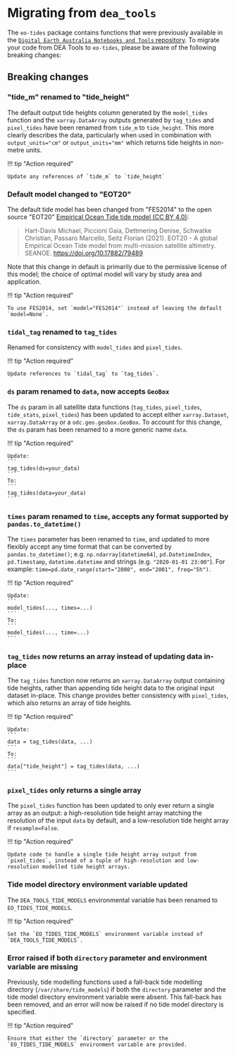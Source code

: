 # Migrating from `dea_tools`

The `eo-tides` package contains functions that were previously available in the [`Digital Earth Australia Notebooks and Tools` repository](https://github.com/GeoscienceAustralia/dea-notebooks/).
To migrate your code from DEA Tools to `eo-tides`, please be aware of the following breaking changes:

## Breaking changes

### "tide_m" renamed to "tide_height"

The default output tide heights column generated by the `model_tides` function and the `xarray.DataArray` outputs generated by `tag_tides` and `pixel_tides` have been renamed from `tide_m` to `tide_height`.
This more clearly describes the data, particularly when used in combination with `output_units="cm"` or `output_units="mm"` which returns tide heights in non-metre units.

!!! tip "Action required"

    Update any references of `tide_m` to `tide_height`

### Default model changed to "EOT20"

The default tide model has been changed from "FES2014" to the open source "EOT20" [Empirical Ocean Tide tide model (CC BY 4.0)](https://doi.org/10.17882/79489):

> Hart-Davis Michael, Piccioni Gaia, Dettmering Denise, Schwatke Christian, Passaro Marcello, Seitz Florian (2021). EOT20 - A global Empirical Ocean Tide model from multi-mission satellite altimetry. SEANOE. <https://doi.org/10.17882/79489>

Note that this change in default is primarily due to the permissive license of this model; the choice of optimal model will vary by study area and application.

!!! tip "Action required"

    To use FES2014, set `model="FES2014"` instead of leaving the default `model=None`.

### `tidal_tag` renamed to `tag_tides`

Renamed for consistency with `model_tides` and `pixel_tides`.

!!! tip "Action required"

    Update references to `tidal_tag` to `tag_tides`.

### `ds` param renamed to `data`, now accepts `GeoBox`

The `ds` param in all satellite data functions (`tag_tides`, `pixel_tides`, `tide_stats`, `pixel_tides`) has been updated to accept either `xarray.Dataset`, `xarray.DataArray` or a `odc.geo.geobox.GeoBox`. To account for this change, the `ds` param has been renamed to a more generic name `data`.

!!! tip "Action required"

    Update:
    ```
    tag_tides(ds=your_data)
    ```
    To:
    ```
    tag_tides(data=your_data)
    ```

### `times` param renamed to `time`, accepts any format supported by `pandas.to_datetime()`

The `times` parameter has been renamed to `time`, and updated to more flexibly accept any time format that can be converted by `pandas.to_datetime()`; e.g. `np.ndarray[datetime64]`, `pd.DatetimeIndex`, `pd.Timestamp`, `datetime.datetime` and strings (e.g. `"2020-01-01 23:00"`). For example: `time=pd.date_range(start="2000", end="2001", freq="5h")`.

!!! tip "Action required"

    Update:
    ```
    model_tides(..., times=...)
    ```
    To:
    ```
    model_tides(..., time=...)
    ```

### `tag_tides` now returns an array instead of updating data in-place

The `tag_tides` function now returns an `xarray.DataArray` output containing tide heights, rather than appending tide height data to the original input dataset in-place. This change provides better consistency with `pixel_tides`, which also returns an array of tide heights.

!!! tip "Action required"

    Update:
    ```
    data = tag_tides(data, ...)
    ```
    To:
    ```
    data["tide_height"] = tag_tides(data, ...)
    ```

### `pixel_tides` only returns a single array

The `pixel_tides` function has been updated to only ever return a single array as an output: a high-resolution tide height array matching the resolution of the input `data` by default, and a low-resolution tide height array if `resample=False`.

!!! tip "Action required"

    Update code to handle a single tide height array output from `pixel_tides`, instead of a tuple of high-resolution and low-resolution modelled tide height arrays.

### Tide model directory environment variable updated

The `DEA_TOOLS_TIDE_MODELS` environmental variable has been renamed to `EO_TIDES_TIDE_MODELS`.

!!! tip "Action required"

    Set the `EO_TIDES_TIDE_MODELS` environment variable instead of `DEA_TOOLS_TIDE_MODELS`.

### Error raised if both `directory` parameter and environment variable are missing

Previously, tide modelling functions used a fall-back tide modelling directory (`/var/share/tide_models`) if both the `directory` parameter and the tide model directory environment variable were absent. This fall-back has been removed, and an error will now be raised if no tide model directory is specified.

!!! tip "Action required"

    Ensure that either the `directory` parameter or the `EO_TIDES_TIDE_MODELS` environment variable are provided.
